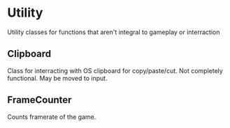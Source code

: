 ﻿# Utility
Utility classes for functions that aren't integral to gameplay or interraction

## Clipboard
Class for interracting with OS clipboard for copy/paste/cut. Not completely functional. May be moved to input.

## FrameCounter
Counts framerate of the game.